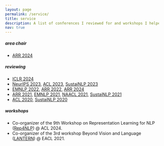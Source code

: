 ```yaml
---
layout: page
permalink: /service/
title: service
description: A list of conferences I reviewed for and workshops I helped organizing
nav: true
---
```


##### area chair

- [ARR 2024](https://aclrollingreview.org/)

##### reviewing

- [ICLR 2024](https://iclr.cc/) 
- [NeurIPS 2023](https://nips.cc/), [ACL 2023](https://2023.aclweb.org/), [SustaiNLP 2023](https://sites.google.com/view/sustainlp2023)
- [EMNLP 2022](https://2022.emnlp.org/), [ARR 2022](https://aclrollingreview.org/), [ARR 2024](https://aclrollingreview.org/)
- [ARR 2021](https://aclrollingreview.org/), [EMNLP 2021](https://2021.emnlp.org/), [NAACL 2021](https://2021.naacl.org/), [SustaiNLP 2021](https://sites.google.com/view/sustainlp2021/home)
- [ACL 2020](https://acl2020.org/), [SustaiNLP 2020](https://sites.google.com/view/sustainlp2020/home)

##### workshops

- Co-organizer of the 9th Workshop on Representation Learning for NLP ([Rep4NLP](https://sites.google.com/view/repl4nlp2024)) @ ACL 2024.
- Co-organizer of the 3rd workshop Beyond Vision and Language ([LANTERN](https://aclanthology.org/2021.lantern-1.0/)) @ EACL 2021.
